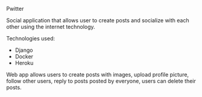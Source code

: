 Pwitter

Social application that allows user to create posts and socialize with each other using the internet technology.

Technologies used:
- Django
- Docker
- Heroku


Web app allows users to create posts with images, upload profile picture, follow other users, reply to posts posted by everyone, users can delete their posts.
